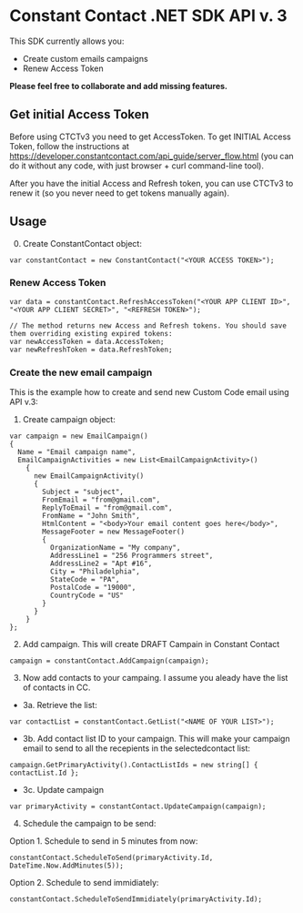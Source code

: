 # Constant Contact .NET SDK API v. 3

This SDK currently allows you:
- Create custom emails campaigns
- Renew Access Token

**Please feel free to collaborate and add missing features.**

## Get initial Access Token

Before using CTCTv3 you need to get AccessToken.
To get INITIAL Access Token, follow the instructions at https://developer.constantcontact.com/api_guide/server_flow.html (you can do it without any code, with just browser + curl command-line tool).  

After you have the initial Access and Refresh token, you can use CTCTv3 to renew it (so you never need to get tokens manually again).

## Usage

0. Create ConstantContact object:

```
var constantContact = new ConstantContact("<YOUR ACCESS TOKEN>");
```

### Renew Access Token

```
var data = constantContact.RefreshAccessToken("<YOUR APP CLIENT ID>", "<YOUR APP CLIENT SECRET>", "<REFRESH TOKEN>");

// The method returns new Access and Refresh tokens. You should save them overriding existing expired tokens:
var newAccessToken = data.AccessToken;
var newRefreshToken = data.RefreshToken;
```

### Create the new email campaign

This is the example how to create and send new Custom Code email using API v.3:

1. Create campaign object:

```
var campaign = new EmailCampaign()
{
  Name = "Email campaign name",
  EmailCampaignActivities = new List<EmailCampaignActivity>()
    {
      new EmailCampaignActivity()
      {
        Subject = "subject",
        FromEmail = "from@gmail.com",
        ReplyToEmail = "from@gmail.com",
        FromName = "John Smith",
        HtmlContent = "<body>Your email content goes here</body>",
        MessageFooter = new MessageFooter()
        {
          OrganizationName = "My company",
          AddressLine1 = "256 Programmers street",
          AddressLine2 = "Apt #16",
          City = "Philadelphia",
          StateCode = "PA",
          PostalCode = "19000",
          CountryCode = "US"
        }
      }
    }
};
```

2. Add campaign. This will create DRAFT Campain in Constant Contact

```
campaign = constantContact.AddCampaign(campaign);
```

3. Now add contacts to your campaing. I assume you aleady have the list of contacts in CC.

  - 3a. Retrieve the list:
```
var contactList = constantContact.GetList("<NAME OF YOUR LIST>");
```

  - 3b. Add contact list ID to your campaign. This will make your campaign email to send to all the recepients in the selectedcontact list:

```
campaign.GetPrimaryActivity().ContactListIds = new string[] { contactList.Id };
```

  - 3c. Update campaign

```
var primaryActivity = constantContact.UpdateCampaign(campaign);
```

4. Schedule the campaign to be send:
			
Option 1. Schedule to send in 5 minutes from now:
```
constantContact.ScheduleToSend(primaryActivity.Id, DateTime.Now.AddMinutes(5));
```

Option 2. Schedule to send immidiately:

```
constantContact.ScheduleToSendImmidiately(primaryActivity.Id);
```

